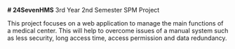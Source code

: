 **# 24SevenHMS**
3rd Year 2nd Semester SPM Project

This project focuses on a web application to manage the main functions of a medical center. This will help to overcome issues of a manual system such as less security, long access time, access permission and data redundancy. 
